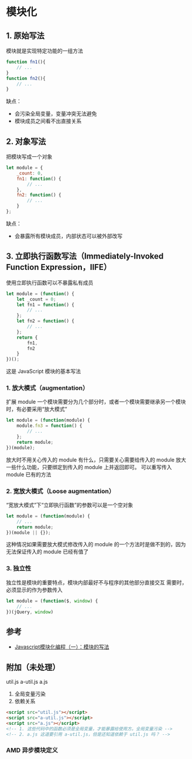 # 模块化
## 1. 原始写法
模块就是实现特定功能的一组方法
```js
function fn1(){
    // ...
}
function fn2(){
    // ...
}
```
缺点：
- 会污染全局变量，变量冲突无法避免
- 模块成员之间看不出直接关系
## 2. 对象写法
把模块写成一个对象
```js
let module = {
    _count: 0,
    fn1: function() {
        // ...
    },
    fn2: function() {
        // ...
    }
};
```
缺点：
- 会暴露所有模块成员，内部状态可以被外部改写
## 3. 立即执行函数写法（Immediately-Invoked Function Expression，IIFE）
使用立即执行函数可以不暴露私有成员
```js
let module = (function() {
    let _count = 0;
    let fn1 = function() {
        // ...
    };
    let fn2 = function() {
        // ...
    };
    return {
        fn1,
        fn2
    }
})();
```
这是 JavaScript 模块的基本写法
### 1. 放大模式（augmentation）
扩展 module
一个模块需要分为几个部分时，或者一个模块需要继承另一个模块时，有必要采用“放大模式”
```js
let module = (function(module) {
    module.fn3 = function() {
        // ...
    };
    return module;
})(module);
```
放大时不用关心传入的 module 有什么，只需要关心需要给传入的 module 放大一些什么功能，只要绑定到传入的 module 上并返回即可。
可以重写传入 module 已有的方法
### 2. 宽放大模式（Loose augmentation）
“宽放大模式”下“立即执行函数”的参数可以是一个空对象
```js
let module = (function(module) {
    // ...
    return module;
})(module || {});
```
这种情况如果需要放大模式修改传入的 module 的一个方法时是做不到的，因为无法保证传入的 module 已经有值了
### 3. 独立性
独立性是模块的重要特点，模块内部最好不与程序的其他部分直接交互
需要时，必须显示的作为参数传入
```js
let module = (function($, window) {
    // ...
})(jQuery, window)
```
## 参考
- [Javascript模块化编程（一）：模块的写法](http://www.ruanyifeng.com/blog/2012/10/javascript_module.html)



## 附加（未处理）
util.js
a-util.js
a.js
1. 全局变量污染
2. 依赖关系
```html
<script src="util.js"></script>
<script src="a-util.js"></script>
<script src="a.js"></script>
<!-- 1. 这些代码中的函数必须是全局变量，才能暴露给使用方。全局变量污染 -->
<!-- 2. a.js 这道要引用 a-util.js，但是还知道依赖于 util.js 吗？ -->
```
### AMD 异步模块定义
